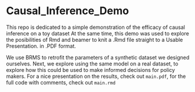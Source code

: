 # Causal_Inference_Demo
This repo is dedicated to a simple demonstration of the efficacy of causal inference on a  toy dataset
At the same time, this demo was used to explore the posibilities of Rmd and beamer to knit a .Rmd file straight to a Usable Presentation. in .PDF format.

We use BRMS to retrofit the parameters of a synthetic dataset we designed ourselves.
Next, we explore using the same model on a real dataset, to explore how this could be used to make informed decisions for policy makers.
For a nice presentation on the results, check out `main.pdf`, for the full code with comments, check out `main.rmd`

